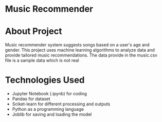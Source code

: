 # Music Recommender

# About Project

Music recommender system suggests songs based on a user's age and gender. This project uses machine learning algorithms to analyze data and provide tailored music recommendations. The data provide in the music.csv file is a sample data which is not real

# Technologies Used

- Jupyter Notebook (.ipynb) for coding
- Pandas for dataset
- Sciket-learn for different processing and outputs 
- Python as a programming language
- Joblib for saving and loading the model

